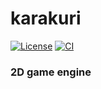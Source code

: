 # karakuri

[![License](https://img.shields.io/badge/license-MIT%2FApache-blue.svg)](https://github.com/IrvingWash/karakuri#license)
[![CI](https://github.com/bevyengine/bevy/workflows/CI/badge.svg)](https://github.com/IrvingWash/karakuri/actions)

### 2D game engine
